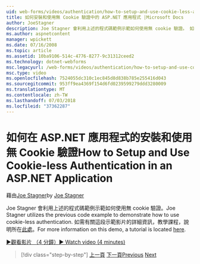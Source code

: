 ```yaml
---
uid: web-forms/videos/authentication/how-to-setup-and-use-cookie-less-authentication-in-an-aspnet-application
title: 如何安裝和使用無 Cookie 驗證中的 ASP.NET 應用程式 |Microsoft Docs
author: JoeStagner
description: Joe Stagner 會利用上述的程式碼範例示範如何使用無 cookie 驗證。 如需有關這段示範影片的詳細資訊，教學課程，說明位於...
ms.author: aspnetcontent
manager: wpickett
ms.date: 07/16/2008
ms.topic: article
ms.assetid: 10ba9106-514c-4776-8277-9c31312ceed2
ms.technology: dotnet-webforms
msc.legacyurl: /web-forms/videos/authentication/how-to-setup-and-use-cookie-less-authentication-in-an-aspnet-application
msc.type: video
ms.openlocfilehash: 7524055dc310c1ec845d8d838b785e255416d043
ms.sourcegitcommit: 953ff9ea4369f154d6fd0239599279ddd3280009
ms.translationtype: MT
ms.contentlocale: zh-TW
ms.lasthandoff: 07/03/2018
ms.locfileid: "37362287"
---
```

<a name="how-to-setup-and-use-cookie-less-authentication-in-an-aspnet-application"></a><span data-ttu-id="37bc9-104">如何在 ASP.NET 應用程式的安裝和使用無 Cookie 驗證</span><span class="sxs-lookup"><span data-stu-id="37bc9-104">How to Setup and Use Cookie-less Authentication in an ASP.NET Application</span></span>
====================
<span data-ttu-id="37bc9-105">藉由[Joe Stagner](https://github.com/JoeStagner)</span><span class="sxs-lookup"><span data-stu-id="37bc9-105">by [Joe Stagner](https://github.com/JoeStagner)</span></span>

<span data-ttu-id="37bc9-106">Joe Stagner 會利用上述的程式碼範例示範如何使用無 cookie 驗證。</span><span class="sxs-lookup"><span data-stu-id="37bc9-106">Joe Stagner utilizes the previous code example to demonstrate how to use cookie-less authentication.</span></span> <span data-ttu-id="37bc9-107">如需有關這段示範影片的詳細資訊，教學課程，說明所在[此處](../../overview/older-versions-security/introduction/forms-authentication-configuration-and-advanced-topics-vb.md)。</span><span class="sxs-lookup"><span data-stu-id="37bc9-107">For more information on this demo, a tutorial is located [here](../../overview/older-versions-security/introduction/forms-authentication-configuration-and-advanced-topics-vb.md).</span></span>

[<span data-ttu-id="37bc9-108">&#9654;觀看影片 （4 分鐘）</span><span class="sxs-lookup"><span data-stu-id="37bc9-108">&#9654; Watch video (4 minutes)</span></span>](https://channel9.msdn.com/Blogs/ASP-NET-Site-Videos/how-to-setup-and-use-cookie-less-authentication-in-an-aspnet-application)

> [!div class="step-by-step"]
> <span data-ttu-id="37bc9-109">[上一頁](how-to-change-the-forms-authentication-properties.md)
> [下一頁](asp-forms-login-relocation.md)</span><span class="sxs-lookup"><span data-stu-id="37bc9-109">[Previous](how-to-change-the-forms-authentication-properties.md)
[Next](asp-forms-login-relocation.md)</span></span>
